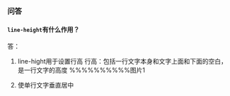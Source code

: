### 问答
#### `line-height`有什么作用？
答：
1. line-hight用于设置行高
行高：包括一行文字本身和文字上面和下面的空白，是一行文字的高度
%%%%%%%%%%图片1

2. 使单行文字垂直居中
